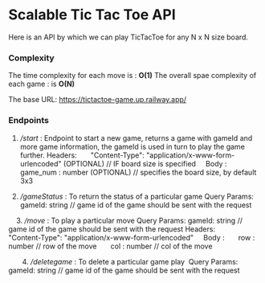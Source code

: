 # Scalable Tic Tac Toe API
Here is an API by which we can play TicTacToe for any N x N size board.
### Complexity
The time complexity for each move is : **O(1)**
The overall spae complexity of each game : is **O(N)**

The base URL: https://tictactoe-game.up.railway.app/

### Endpoints
1. */start* :  Endpoint to start a new game, returns a game with gameId and more game information, the gameId is used in turn to play the game further.
	Headers: 
      "Content-Type": "application/x-www-form-urlencoded" (OPTIONAL) // IF board size is specified
    Body :
      game_num : number (OPTIONAL) // specifies the board size, by default 3x3
    
    
2. */gameStatus* : To return the status of a particular game
	Query Params:
		gameId: string // game id of the game should be sent with the request
		
    
3. */move* : To play a particular move
	Query Params:
		gameId: string // game id of the game should be sent with the request
	Headers: 
      "Content-Type": "application/x-www-form-urlencoded" 
    Body :
      row : number  // row of the move
      col : number  // col of the move 
      
      
 4. */deletegame* :  To delete a particular game play
	 Query Params:
		gameId: string // game id of the game should be sent with the request
